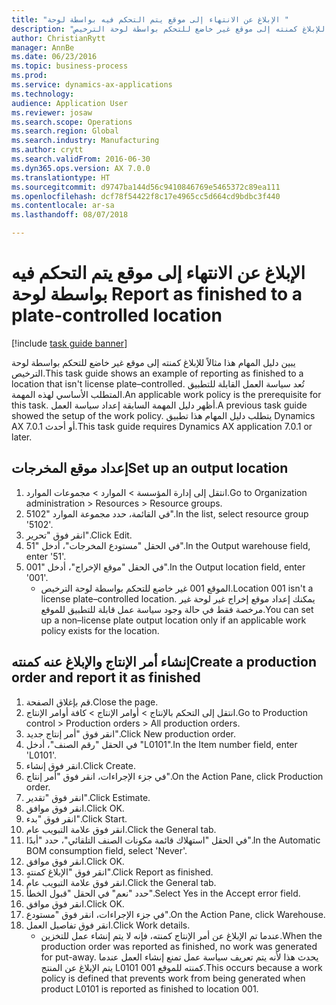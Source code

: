 ```yaml
--- 
title: "الإبلاغ عن الانتهاء إلى موقع يتم التحكم فيه بواسطة لوحة "
description: "يبين دليل المهام هذا مثالاً للإبلاغ كمنته إلى موقع غير خاضع للتحكم بواسطة لوحة الترخيص."
author: ChristianRytt
manager: AnnBe
ms.date: 06/23/2016
ms.topic: business-process
ms.prod: 
ms.service: dynamics-ax-applications
ms.technology: 
audience: Application User
ms.reviewer: josaw
ms.search.scope: Operations
ms.search.region: Global
ms.search.industry: Manufacturing
ms.author: crytt
ms.search.validFrom: 2016-06-30
ms.dyn365.ops.version: AX 7.0.0
ms.translationtype: HT
ms.sourcegitcommit: d9747ba144d56c9410846769e5465372c89ea111
ms.openlocfilehash: dcf78f54422f8c17e4965cc5d664cd9bdbc3f440
ms.contentlocale: ar-sa
ms.lasthandoff: 08/07/2018

---
```

# <a name="report-as-finished-to-a-plate-controlled-location"></a><span data-ttu-id="cd8d8-103">الإبلاغ عن الانتهاء إلى موقع يتم التحكم فيه بواسطة لوحة </span><span class="sxs-lookup"><span data-stu-id="cd8d8-103">Report as finished to a plate-controlled location</span></span> 

[!include [task guide banner](../../includes/task-guide-banner.md)]

<span data-ttu-id="cd8d8-104">يبين دليل المهام هذا مثالاً للإبلاغ كمنته إلى موقع غير خاضع للتحكم بواسطة لوحة الترخيص.</span><span class="sxs-lookup"><span data-stu-id="cd8d8-104">This task guide shows an example of reporting as finished to a location that isn't license plate–controlled.</span></span> <span data-ttu-id="cd8d8-105">تُعد سياسة العمل القابلة للتطبيق المتطلب الأساسي لهذه المهمة.</span><span class="sxs-lookup"><span data-stu-id="cd8d8-105">An applicable work policy is the prerequisite for this task.</span></span> <span data-ttu-id="cd8d8-106">أظهر دليل المهمة السابقة إعداد سياسة العمل.</span><span class="sxs-lookup"><span data-stu-id="cd8d8-106">A previous task guide showed the setup of the work policy.</span></span> <span data-ttu-id="cd8d8-107">يتطلب دليل المهام هذا تطبيق Dynamics AX 7.0.1 أو أحدث.</span><span class="sxs-lookup"><span data-stu-id="cd8d8-107">This task guide requires Dynamics AX application 7.0.1 or later.</span></span>




## <a name="set-up-an-output-location"></a><span data-ttu-id="cd8d8-108">إعداد موقع المخرجات</span><span class="sxs-lookup"><span data-stu-id="cd8d8-108">Set up an output location</span></span>
1. <span data-ttu-id="cd8d8-109">انتقل إلى إدارة المؤسسة > الموارد > مجموعات الموارد.</span><span class="sxs-lookup"><span data-stu-id="cd8d8-109">Go to Organization administration > Resources > Resource groups.</span></span>
2. <span data-ttu-id="cd8d8-110">في القائمة، حدد مجموعة الموارد "5102".</span><span class="sxs-lookup"><span data-stu-id="cd8d8-110">In the list, select resource group '5102'.</span></span>
3. <span data-ttu-id="cd8d8-111">انقر فوق "تحرير".</span><span class="sxs-lookup"><span data-stu-id="cd8d8-111">Click Edit.</span></span>
4. <span data-ttu-id="cd8d8-112">في الحقل "مستودع المخرجات"، أدخل "51".</span><span class="sxs-lookup"><span data-stu-id="cd8d8-112">In the Output warehouse field, enter '51'.</span></span>
5. <span data-ttu-id="cd8d8-113">في الحقل "موقع الإخراج"، أدخل "001".</span><span class="sxs-lookup"><span data-stu-id="cd8d8-113">In the Output location field, enter '001'.</span></span>
    * <span data-ttu-id="cd8d8-114">الموقع 001 غير خاضع للتحكم بواسطة لوحة الترخيص.</span><span class="sxs-lookup"><span data-stu-id="cd8d8-114">Location 001 isn't a license plate–controlled location.</span></span> <span data-ttu-id="cd8d8-115">يمكنك إعداد موقع إخراج غير لوحة غير مرخصة فقط في حالة وجود سياسة عمل قابلة للتطبيق للموقع.</span><span class="sxs-lookup"><span data-stu-id="cd8d8-115">You can set up a non–license plate output location only if an applicable work policy exists for the location.</span></span>  

## <a name="create-a-production-order-and-report-it-as-finished"></a><span data-ttu-id="cd8d8-116">إنشاء أمر الإنتاج والإبلاغ عنه كمنته</span><span class="sxs-lookup"><span data-stu-id="cd8d8-116">Create a production order and report it as finished</span></span>
1. <span data-ttu-id="cd8d8-117">قم بإغلاق الصفحة.</span><span class="sxs-lookup"><span data-stu-id="cd8d8-117">Close the page.</span></span>
2. <span data-ttu-id="cd8d8-118">انتقل إلى التحكم بالإنتاج‬ > أوامر الإنتاج > كافة أوامر الإنتاج.</span><span class="sxs-lookup"><span data-stu-id="cd8d8-118">Go to Production control > Production orders > All production orders.</span></span>
3. <span data-ttu-id="cd8d8-119">انقر فوق "أمر إنتاج جديد".</span><span class="sxs-lookup"><span data-stu-id="cd8d8-119">Click New production order.</span></span>
4. <span data-ttu-id="cd8d8-120">في الحقل "رقم الصنف"، أدخل "L0101".</span><span class="sxs-lookup"><span data-stu-id="cd8d8-120">In the Item number field, enter 'L0101'.</span></span>
5. <span data-ttu-id="cd8d8-121">انقر فوق إنشاء.</span><span class="sxs-lookup"><span data-stu-id="cd8d8-121">Click Create.</span></span>
6. <span data-ttu-id="cd8d8-122">في جزء الإجراءات، انقر فوق "أمر إنتاج".</span><span class="sxs-lookup"><span data-stu-id="cd8d8-122">On the Action Pane, click Production order.</span></span>
7. <span data-ttu-id="cd8d8-123">انقر فوق "تقدير".</span><span class="sxs-lookup"><span data-stu-id="cd8d8-123">Click Estimate.</span></span>
8. <span data-ttu-id="cd8d8-124">انقر فوق موافق.</span><span class="sxs-lookup"><span data-stu-id="cd8d8-124">Click OK.</span></span>
9. <span data-ttu-id="cd8d8-125">انقر فوق "بدء".</span><span class="sxs-lookup"><span data-stu-id="cd8d8-125">Click Start.</span></span>
10. <span data-ttu-id="cd8d8-126">انقر فوق علامة التبويب عام.</span><span class="sxs-lookup"><span data-stu-id="cd8d8-126">Click the General tab.</span></span>
11. <span data-ttu-id="cd8d8-127">في الحقل "‏‫استهلاك قائمة مكونات الصنف التلقائي‬"، حدد "أبدًا".</span><span class="sxs-lookup"><span data-stu-id="cd8d8-127">In the Automatic BOM consumption field, select 'Never'.</span></span>
12. <span data-ttu-id="cd8d8-128">انقر فوق موافق.</span><span class="sxs-lookup"><span data-stu-id="cd8d8-128">Click OK.</span></span>
13. <span data-ttu-id="cd8d8-129">انقر فوق "الإبلاغ كمنتهٍ".</span><span class="sxs-lookup"><span data-stu-id="cd8d8-129">Click Report as finished.</span></span>
14. <span data-ttu-id="cd8d8-130">انقر فوق علامة التبويب عام.</span><span class="sxs-lookup"><span data-stu-id="cd8d8-130">Click the General tab.</span></span>
15. <span data-ttu-id="cd8d8-131">حدد "نعم" في الحقل "قبول الخطأ".</span><span class="sxs-lookup"><span data-stu-id="cd8d8-131">Select Yes in the Accept error field.</span></span>
16. <span data-ttu-id="cd8d8-132">انقر فوق موافق.</span><span class="sxs-lookup"><span data-stu-id="cd8d8-132">Click OK.</span></span>
17. <span data-ttu-id="cd8d8-133">في جزء الإجراءات، انقر فوق "مستودع".</span><span class="sxs-lookup"><span data-stu-id="cd8d8-133">On the Action Pane, click Warehouse.</span></span>
18. <span data-ttu-id="cd8d8-134">انقر فوق تفاصيل العمل.</span><span class="sxs-lookup"><span data-stu-id="cd8d8-134">Click Work details.</span></span>
    * <span data-ttu-id="cd8d8-135">عندما تم الإبلاغ عن أمر الإنتاج كمنته، فإنه لا يتم إنشاء عمل للتخزين.</span><span class="sxs-lookup"><span data-stu-id="cd8d8-135">When the production order was reported as finished, no work was generated for put-away.</span></span> <span data-ttu-id="cd8d8-136">يحدث هذا لأنه يتم تعريف سياسة عمل تمنع إنشاء العمل عندما يتم الإبلاغ عن المنتج L0101 كمنته للموقع 001.</span><span class="sxs-lookup"><span data-stu-id="cd8d8-136">This occurs because a work policy is defined that prevents work from being generated when product L0101 is reported as finished to location 001.</span></span>  


